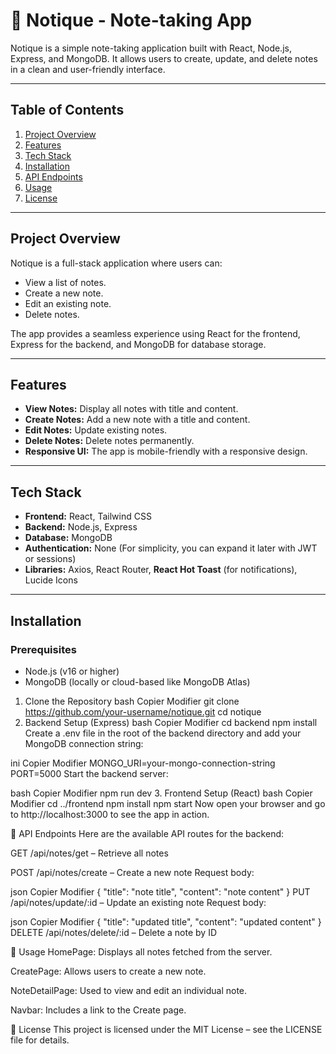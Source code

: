 # 📝 Notique - Note-taking App

Notique is a simple note-taking application built with React, Node.js, Express, and MongoDB. It allows users to create, update, and delete notes in a clean and user-friendly interface. 

---

## Table of Contents

1. [Project Overview](#project-overview)
2. [Features](#features)
3. [Tech Stack](#tech-stack)
4. [Installation](#installation)
5. [API Endpoints](#api-endpoints)
6. [Usage](#usage)
7. [License](#license)

---

## Project Overview

Notique is a full-stack application where users can:

- View a list of notes.
- Create a new note.
- Edit an existing note.
- Delete notes.

The app provides a seamless experience using React for the frontend, Express for the backend, and MongoDB for database storage.

---

## Features

- **View Notes:** Display all notes with title and content.
- **Create Notes:** Add a new note with a title and content.
- **Edit Notes:** Update existing notes.
- **Delete Notes:** Delete notes permanently.
- **Responsive UI:** The app is mobile-friendly with a responsive design.

---

## Tech Stack

- **Frontend:** React, Tailwind CSS
- **Backend:** Node.js, Express
- **Database:** MongoDB
- **Authentication:** None (For simplicity, you can expand it later with JWT or sessions)
- **Libraries:** Axios, React Router, **React Hot Toast** (for notifications), Lucide Icons

---

## Installation

### Prerequisites

- Node.js (v16 or higher)
- MongoDB (locally or cloud-based like MongoDB Atlas)

1. Clone the Repository
bash
Copier
Modifier
git clone https://github.com/your-username/notique.git
cd notique
2. Backend Setup (Express)
bash
Copier
Modifier
cd backend
npm install
Create a .env file in the root of the backend directory and add your MongoDB connection string:

ini
Copier
Modifier
MONGO_URI=your-mongo-connection-string
PORT=5000
Start the backend server:

bash
Copier
Modifier
npm run dev
3. Frontend Setup (React)
bash
Copier
Modifier
cd ../frontend
npm install
npm start
Now open your browser and go to http://localhost:3000 to see the app in action.

🔌 API Endpoints
Here are the available API routes for the backend:

GET /api/notes/get – Retrieve all notes

POST /api/notes/create – Create a new note
Request body:

json
Copier
Modifier
{
  "title": "note title",
  "content": "note content"
}
PUT /api/notes/update/:id – Update an existing note
Request body:

json
Copier
Modifier
{
  "title": "updated title",
  "content": "updated content"
}
DELETE /api/notes/delete/:id – Delete a note by ID

🧠 Usage
HomePage: Displays all notes fetched from the server.

CreatePage: Allows users to create a new note.

NoteDetailPage: Used to view and edit an individual note.

Navbar: Includes a link to the Create page.

📃 License
This project is licensed under the MIT License – see the LICENSE file for details.
